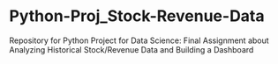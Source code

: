# Python-Proj_Stock-Revenue-Data
Repository for Python Project for Data Science: Final Assignment about Analyzing Historical Stock/Revenue Data and Building a Dashboard
